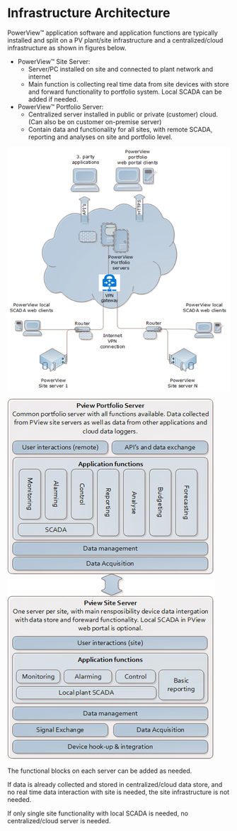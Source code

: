# Infrastructure Architecture

PowerView™ application software and application functions are typically installed and split on a PV plant/site infrastructure and a centralized/cloud infrastructure as shown in figures below. 

- PowerView™ Site Server: 
    - Server/PC installed on site and connected to plant network and internet
    - Main function is collecting real time data from site devices with store and forward functionality to portfolio system. Local SCADA can be added if needed.
- PowerView™ Portfolio Server: 
    - Centralized server installed in public or private (customer) cloud. (Can also be on customer on-premise server)
    - Contain data and functionality for all sites, with remote SCADA, reporting and analyses on site and portfolio level.

![InfrastructureDrawing1](../../Images/InfrastructureDrawing1.png)

![InfrastructureDrawing2](../../Images/InfrastructureDrawing2.png)

The functional blocks on each server can be added as needed.

If data is already collected and stored in centralized/cloud data store, and no real time data interaction with site is needed, the site infrastructure is not needed.

If only single site functionality with local SCADA is needed, no centralized/cloud server is needed.
